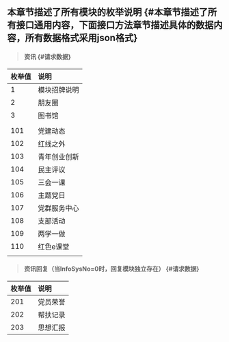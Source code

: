 ## 本章节描述了所有模块的枚举说明 {#本章节描述了所有接口通用内容，下面接口方法章节描述具体的数据内容，所有数据格式采用json格式}

> #### 资讯 {#请求数据}

| 枚举值 | 说明 |
| :--- | :--- |
| 1 | 模块招牌说明 |
| 2 | 朋友圈 |
| 3 | 图书馆 |
|  |  |
| 101 | 党建动态 |
| 102 | 红线之外 |
| 103 | 青年创业创新 |
| 104 | 民主评议 |
| 105 | 三会一课 |
| 106 | 主题党日 |
| 107 | 党群服务中心 |
| 108 | 支部活动 |
| 109 | 两学一做 |
| 110 | 红色e课堂 |
|  |  |



> #### 资讯回复（当InfoSysNo=0时，回复模块独立存在） {#请求数据}

| 枚举值 | 说明 |
| :--- | :--- |
| 201 | 党员荣誉 |
| 202 | 帮扶记录 |
| 203 | 思想汇报 |



